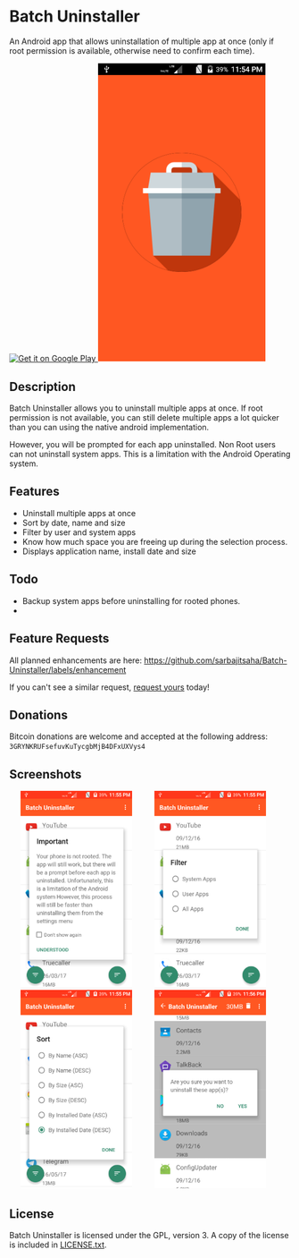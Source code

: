 # Batch Uninstaller
An Android app that allows uninstallation of multiple app at once (only if root permission is available, otherwise need to confirm each time).

<a href="https://play.google.com/store/apps/details?id=com.saha.batchuninstaller" target="_blank">
	<img src="https://play.google.com/intl/en_us/badges/images/generic/en-play-badge.png" alt="Get it on Google Play" height="80"/>
</a>
<!--
<a href="https://f-droid.org/repository/browse/?fdid=com.saha.batchuninstaller" target="_blank">
	<img src="https://f-droid.org/badge/get-it-on.png" alt="Get it on F-Droid" height="80"/>
</a>-->

<img src="screenshots/1.png" width="300">

## Description

Batch Uninstaller allows you to uninstall multiple apps at once. If root permission is not available, you can still delete multiple apps a lot quicker than you can using the native android implementation.
 
However, you will be prompted for each app uninstalled. Non Root users can not uninstall system apps. This is a limitation with the Android Operating system.


## Features

* Uninstall multiple apps at once
* Sort by date, name and size
* Filter by user and system apps
* Know how much space you are freeing up during the selection process.
* Displays application name, install date and size

## Todo

* Backup system apps before uninstalling for rooted phones.
* 

## Feature Requests

All planned enhancements are here: https://github.com/sarbajitsaha/Batch-Uninstaller/labels/enhancement

If you can't see a similar request, [request yours](https://github.com/sarbajitsaha/Batch-Uninstaller/issues/new) today!


## Donations

Bitcoin donations are welcome and accepted at the following address:
`3GRYNKRUFsefuvKuTycgbMjB4DFxUXVys4`

## Screenshots

<!--<img src="screenshots/1.png" width="200" hspace="20" align="left">-->
<img src="screenshots/2.png" width="200" hspace="20" align="left">
<img src="screenshots/3.png" width="200" hspace="20" align="left">
<img src="screenshots/4.png" width="200" hspace="20" align="left">
<img src="screenshots/5.png" width="200" hspace="20">

## License

Batch Uninstaller is licensed under the GPL, version 3. A copy of the license is
included in [LICENSE.txt](LICENSE.txt).
